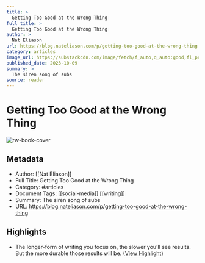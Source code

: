 ```yaml
---
title: >
  Getting Too Good at the Wrong Thing
full_title: >
  Getting Too Good at the Wrong Thing
author: >
  Nat Eliason
url: https://blog.nateliason.com/p/getting-too-good-at-the-wrong-thing
category: articles
image_url: https://substackcdn.com/image/fetch/f_auto,q_auto:good,fl_progressive:steep/https%3A%2F%2Fsubstack-post-media.s3.amazonaws.com%2Fpublic%2Fimages%2F9c812cab-07d8-4eb4-a33b-3cebea2a5718_750x500.jpeg
published_date: 2023-10-09
summary: >
  The siren song of subs
source: reader
---
```

# Getting Too Good at the Wrong Thing

![rw-book-cover](https://substackcdn.com/image/fetch/f_auto,q_auto:good,fl_progressive:steep/https%3A%2F%2Fsubstack-post-media.s3.amazonaws.com%2Fpublic%2Fimages%2F9c812cab-07d8-4eb4-a33b-3cebea2a5718_750x500.jpeg)

## Metadata
- Author: [[Nat Eliason]]
- Full Title: Getting Too Good at the Wrong Thing
- Category: #articles
- Document Tags: [[social-media]] [[writing]] 
- Summary: The siren song of subs
- URL: https://blog.nateliason.com/p/getting-too-good-at-the-wrong-thing

## Highlights
- The longer-form of writing you focus on, the slower you’ll see results. But the more durable those results will be. ([View Highlight](https://read.readwise.io/read/01hjy1fv06rv9jqjas3t8jkes4))


